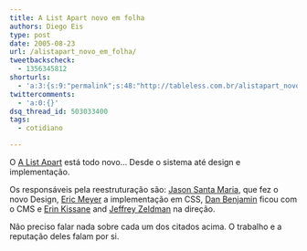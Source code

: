 ```yaml
---
title: A List Apart novo em folha
authors: Diego Eis
type: post
date: 2005-08-23
url: /alistapart_novo_em_folha/
tweetbackscheck:
  - 1356345812
shorturls:
  - 'a:3:{s:9:"permalink";s:48:"http://tableless.com.br/alistapart_novo_em_folha";s:7:"tinyurl";s:26:"http://tinyurl.com/3wks4g6";s:4:"isgd";s:19:"http://is.gd/i3ZCFT";}'
twittercomments:
  - 'a:0:{}'
dsq_thread_id: 503033400
tags:
  - cotidiano

---
```

O [A List Apart][1] está todo novo&#8230; Desde o sistema até design e implementação. 

Os responsáveis pela reestruturação são: [Jason Santa Maria][2], que fez o novo Design, [Eric Meyer][3] a implementação em CSS, [Dan Benjamin][4] ficou com o CMS e [Erin Kissane][5] and [Jeffrey Zeldman][6] na direção. 

Não preciso falar nada sobre cada um dos citados acima. O trabalho e a reputação deles falam por si.

 [1]: http://alistapart.textdrive.com/
 [2]: http://www.jasonsantamaria.com/archive/2005/08/23/a_list_apart_redesign.php
 [3]: http://www.meyerweb.com/
 [4]: http://www.hivelogic.com/
 [5]: http://www.incisive.nu/
 [6]: http://www.zeldman.com/